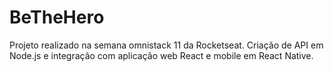 # BeTheHero
Projeto realizado na semana omnistack 11 da Rocketseat.
Criação de API em Node.js e integração com aplicação web React e mobile em React Native.
